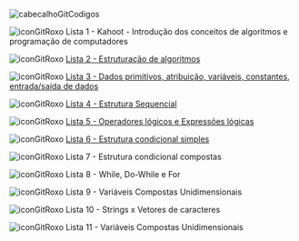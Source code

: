 ![cabecalhoGitCodigos](https://github.com/brunamota/AP1/assets/66503956/89e8b4f0-e13f-4776-bc96-f9165ef63eb4)

![iconGitRoxo](https://github.com/brunamota/AP1/assets/66503956/03d6aea2-8d2b-4a20-8f14-dc50cef43f2a) Lista 1 - Kahoot - Introdução dos conceitos de algoritmos e programação de computadores

![iconGitRoxo](https://github.com/brunamota/AP1/assets/66503956/03d6aea2-8d2b-4a20-8f14-dc50cef43f2a) [Lista 2 - Estruturação de algoritmos](https://github.com/brunamota/AP1/blob/main/CorrecaoListas/Lista02.md)

![iconGitRoxo](https://github.com/brunamota/AP1/assets/66503956/03d6aea2-8d2b-4a20-8f14-dc50cef43f2a) [Lista 3 - Dados primitivos, atribuição, variáveis, constantes, entrada/saída de dados](https://github.com/brunamota/AP1/blob/main/CorrecaoListas/Lista03.md)

![iconGitRoxo](https://github.com/brunamota/AP1/assets/66503956/03d6aea2-8d2b-4a20-8f14-dc50cef43f2a) [Lista 4 - Estrutura Sequencial](https://github.com/brunamota/AP1/blob/main/CorrecaoListas/Lista04.md)

![iconGitRoxo](https://github.com/brunamota/AP1/assets/66503956/03d6aea2-8d2b-4a20-8f14-dc50cef43f2a) [Lista 5 - Operadores lógicos e Expressões lógicas](https://github.com/brunamota/AP1/blob/main/CorrecaoListas/Lista05.md)

![iconGitRoxo](https://github.com/brunamota/AP1/assets/66503956/03d6aea2-8d2b-4a20-8f14-dc50cef43f2a) [Lista 6 - Estrutura condicional simples](https://github.com/brunamota/AP1/blob/main/CorrecaoListas/Lista06.md)

![iconGitRoxo](https://github.com/brunamota/AP1/assets/66503956/03d6aea2-8d2b-4a20-8f14-dc50cef43f2a) Lista 7 - Estrutura condicional compostas

![iconGitRoxo](https://github.com/brunamota/AP1/assets/66503956/03d6aea2-8d2b-4a20-8f14-dc50cef43f2a) Lista 8 - While, Do-While e For

![iconGitRoxo](https://github.com/brunamota/AP1/assets/66503956/03d6aea2-8d2b-4a20-8f14-dc50cef43f2a) Lista 9 - Variáveis Compostas Unidimensionais

![iconGitRoxo](https://github.com/brunamota/AP1/assets/66503956/03d6aea2-8d2b-4a20-8f14-dc50cef43f2a) Lista 10 - Strings x Vetores de caracteres

![iconGitRoxo](https://github.com/brunamota/AP1/assets/66503956/03d6aea2-8d2b-4a20-8f14-dc50cef43f2a) Lista 11 - Variáveis Compostas Unidimensionais

